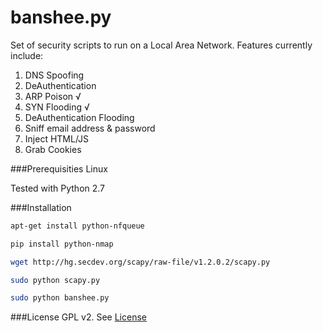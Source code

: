 banshee.py
=========

Set of security scripts to run on a Local Area Network. Features currently
include:

1. DNS Spoofing
2. DeAuthentication
3. ARP Poison √
4. SYN Flooding √
5. DeAuthentication Flooding
6. Sniff email address & password
7. Inject HTML/JS 
8. Grab Cookies

###Prerequisities
Linux

Tested with Python 2.7

###Installation
```bash
apt-get install python-nfqueue

pip install python-nmap

wget http://hg.secdev.org/scapy/raw-file/v1.2.0.2/scapy.py

sudo python scapy.py

sudo python banshee.py 
```
###License
GPL v2. See [License](./LICENSE)
